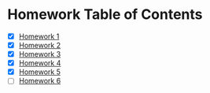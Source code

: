 # Homework Table of Contents

- [x] [Homework 1](HW1ToC.md)
- [x] [Homework 2](./HW2ToC.md)
- [x] [Homework 3](./HW3ToC.md)
- [x] [Homework 4](./HW4ToC.md)
- [x] [Homework 5](./HW5ToC.md)
- [ ] [Homework 6](./HW6ToC.md)
